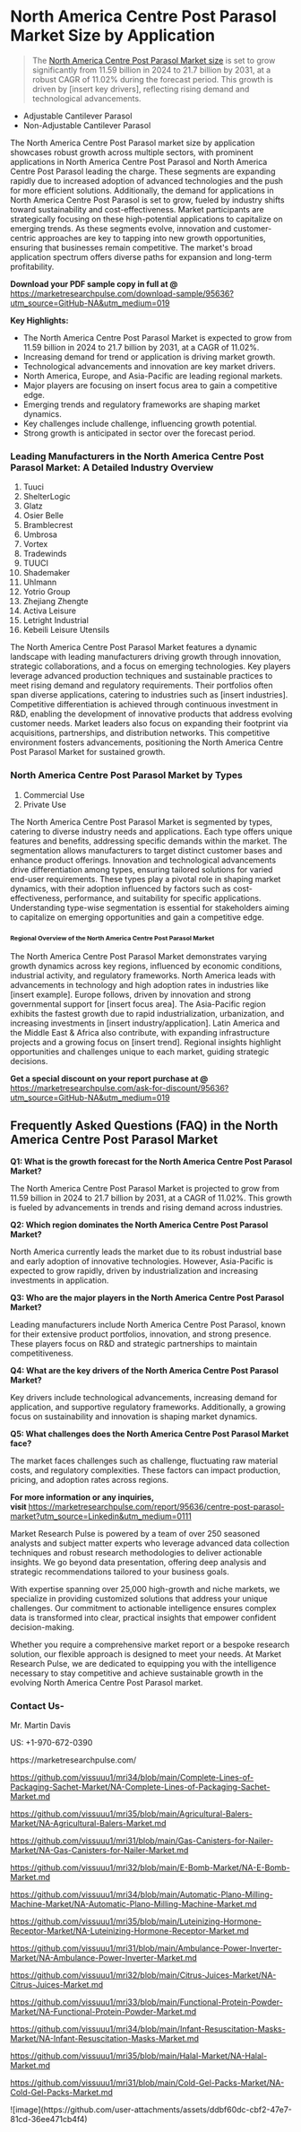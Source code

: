 <h1>North America Centre Post Parasol Market&nbsp;Size by Application</h1><blockquote><p>The <a href="https://marketresearchpulse.com/download-sample/95636?utm_source=GitHub-NA&amp;utm_medium=019">North America Centre Post Parasol Market size</a> is set to grow significantly from 11.59 billion in 2024 to 21.7 billion by 2031, at a robust CAGR of 11.02% during the forecast period. This growth is driven by [insert key drivers], reflecting rising demand and technological advancements.</p></blockquote><ul><li>Adjustable Cantilever Parasol<li> Non-Adjustable Cantilever Parasol</li></ul><p>The North America Centre Post Parasol market size by application showcases robust growth across multiple sectors, with prominent applications in North America Centre Post Parasol and North America Centre Post Parasol leading the charge. These segments are expanding rapidly due to increased adoption of advanced technologies and the push for more efficient solutions. Additionally, the demand for applications in North America Centre Post Parasol is set to grow, fueled by industry shifts toward sustainability and cost-effectiveness. Market participants are strategically focusing on these high-potential applications to capitalize on emerging trends. As these segments evolve, innovation and customer-centric approaches are key to tapping into new growth opportunities, ensuring that businesses remain competitive. The market's broad application spectrum offers diverse paths for expansion and long-term profitability.</p><p><strong>Download your PDF sample copy in full at @ </strong><a href="https://marketresearchpulse.com/download-sample/95636?utm_source=GitHub-NA&amp;utm_medium=019">https://marketresearchpulse.com/download-sample/95636?utm_source=GitHub-NA&amp;utm_medium=019</a></p><p><strong>Key Highlights: </strong></p><ul><li>The North America Centre Post Parasol Market is expected to grow from 11.59 billion in 2024 to 21.7 billion by 2031, at a CAGR of 11.02%.</li><li>Increasing demand for trend or application is driving market growth.</li><li>Technological advancements and innovation are key market drivers.</li><li>North America, Europe, and Asia-Pacific are leading regional markets.</li><li>Major players are focusing on insert focus area to gain a competitive edge.</li><li>Emerging trends and regulatory frameworks are shaping market dynamics.</li><li>Key challenges include challenge, influencing growth potential.</li><li>Strong growth is anticipated in sector over the forecast period.</li></ul><h3>Leading Manufacturers in the North America Centre Post Parasol Market: A Detailed Industry Overview</h3><ol><li>Tuuci</li><li>ShelterLogic</li><li>Glatz</li><li>Osier Belle</li><li>Bramblecrest</li><li>Umbrosa</li><li>Vortex</li><li>Tradewinds</li><li>TUUCI</li><li>Shademaker</li><li>Uhlmann</li><li>Yotrio Group</li><li>Zhejiang Zhengte</li><li>Activa Leisure</li><li>Letright Industrial</li><li>Kebeili Leisure Utensils</li></ol><div class="flex max-w-full flex-col flex-grow"><div class="min-h-8 text-message flex w-full flex-col items-end gap-2 whitespace-normal break-words [.text-message+&amp;]:mt-5" dir="auto" data-message-author-role="assistant" data-message-id="fd8432e4-4910-450d-b182-61b7bfb0a01f" data-message-model-slug="gpt-4o"><div class="flex w-full flex-col gap-1 empty:hidden first:pt-[3px]"><div class="markdown prose w-full break-words dark:prose-invert light"><p>The North America Centre Post Parasol Market features a dynamic landscape with leading manufacturers driving growth through innovation, strategic collaborations, and a focus on emerging technologies. Key players leverage advanced production techniques and sustainable practices to meet rising demand and regulatory requirements. Their portfolios often span diverse applications, catering to industries such as [insert industries]. Competitive differentiation is achieved through continuous investment in R&amp;D, enabling the development of innovative products that address evolving customer needs. Market leaders also focus on expanding their footprint via acquisitions, partnerships, and distribution networks. This competitive environment fosters advancements, positioning the North America Centre Post Parasol Market for sustained growth.</p></div></div></div></div><h3>North America Centre Post Parasol Market by Types</h3><ol><li>Commercial Use<li> Private Use</li></ol><div class="flex max-w-full flex-col flex-grow"><div class="min-h-8 text-message flex w-full flex-col items-end gap-2 whitespace-normal break-words [.text-message+&amp;]:mt-5" dir="auto" data-message-author-role="assistant" data-message-id="084470be-0bb7-4664-bddf-5156b4f41249" data-message-model-slug="gpt-4o-mini"><div class="flex w-full flex-col gap-1 empty:hidden first:pt-[3px]"><div class="markdown prose w-full break-words dark:prose-invert light"><p>The North America Centre Post Parasol Market is segmented by types, catering to diverse industry needs and applications. Each type offers unique features and benefits, addressing specific demands within the market. The segmentation allows manufacturers to target distinct customer bases and enhance product offerings. Innovation and technological advancements drive differentiation among types, ensuring tailored solutions for varied end-user requirements. These types play a pivotal role in shaping market dynamics, with their adoption influenced by factors such as cost-effectiveness, performance, and suitability for specific applications. Understanding type-wise segmentation is essential for stakeholders aiming to capitalize on emerging opportunities and gain a competitive edge.</p></div></div></div></div><h3><span style="font-size: 11px;">Regional Overview of the North America Centre Post Parasol Market</span></h3><div class="flex max-w-full flex-col flex-grow"><div class="min-h-8 text-message flex w-full flex-col items-end gap-2 whitespace-normal break-words [.text-message+&amp;]:mt-5" dir="auto" data-message-author-role="assistant" data-message-id="e9038762-ce64-4e30-91c9-9bd413514231" data-message-model-slug="gpt-4o-mini"><div class="flex w-full flex-col gap-1 empty:hidden first:pt-[3px]"><div class="markdown prose w-full break-words dark:prose-invert light"><p>The North America Centre Post Parasol Market demonstrates varying growth dynamics across key regions, influenced by economic conditions, industrial activity, and regulatory frameworks. North America leads with advancements in technology and high adoption rates in industries like [insert example]. Europe follows, driven by innovation and strong governmental support for [insert focus area]. The Asia-Pacific region exhibits the fastest growth due to rapid industrialization, urbanization, and increasing investments in [insert industry/application]. Latin America and the Middle East &amp; Africa also contribute, with expanding infrastructure projects and a growing focus on [insert trend]. Regional insights highlight opportunities and challenges unique to each market, guiding strategic decisions.</p></div></div></div></div><p><strong>Get a special discount on your report purchase at @ </strong><a href="https://marketresearchpulse.com/ask-for-discount/95636?utm_source=GitHub-NA&amp;utm_medium=019">https://marketresearchpulse.com/ask-for-discount/95636?utm_source=GitHub-NA&amp;utm_medium=019</a></p><h2>Frequently Asked Questions (FAQ) in the North America Centre Post Parasol Market</h2><p><strong>Q1: What is the growth forecast for the North America Centre Post Parasol Market?</strong></p><p>The North America Centre Post Parasol Market is projected to grow from 11.59 billion in 2024 to 21.7 billion by 2031, at a CAGR of 11.02%. This growth is fueled by advancements in trends and rising demand across industries.</p><p><strong>Q2: Which region dominates the North America Centre Post Parasol Market?</strong></p><p>North America currently leads the market due to its robust industrial base and early adoption of innovative technologies. However, Asia-Pacific is expected to grow rapidly, driven by industrialization and increasing investments in application.</p><p><strong>Q3: Who are the major players in the North America Centre Post Parasol Market?</strong></p><p>Leading manufacturers include North America Centre Post Parasol, known for their extensive product portfolios, innovation, and strong presence. These players focus on R&amp;D and strategic partnerships to maintain competitiveness.</p><p><strong>Q4: What are the key drivers of the North America Centre Post Parasol Market?</strong></p><p>Key drivers include technological advancements, increasing demand for application, and supportive regulatory frameworks. Additionally, a growing focus on sustainability and innovation is shaping market dynamics.</p><p><strong>Q5: What challenges does the North America Centre Post Parasol Market face?</strong></p><p>The market faces challenges such as challenge, fluctuating raw material costs, and regulatory complexities. These factors can impact production, pricing, and adoption rates across regions.</p><p><strong>For more information or any inquiries, visit&nbsp;</strong><a href="https://marketresearchpulse.com/report/95636/centre-post-parasol-market?utm_source=Linkedin&utm_medium=0111">https://marketresearchpulse.com/report/95636/centre-post-parasol-market?utm_source=Linkedin&utm_medium=0111</a></p><p>Market Research Pulse is powered by a team of over 250 seasoned analysts and subject matter experts who leverage advanced data collection techniques and robust research methodologies to deliver actionable insights. We go beyond data presentation, offering deep analysis and strategic recommendations tailored to your business goals.</p><p>With expertise spanning over 25,000 high-growth and niche markets, we specialize in providing customized solutions that address your unique challenges. Our commitment to actionable intelligence ensures complex data is transformed into clear, practical insights that empower confident decision-making.</p><p>Whether you require a comprehensive market report or a bespoke research solution, our flexible approach is designed to meet your needs. At Market Research Pulse, we are dedicated to equipping you with the intelligence necessary to stay competitive and achieve sustainable growth in the evolving North America Centre Post Parasol market.</p><h3><strong>Contact Us-</strong></h3><p>Mr. Martin Davis</p><p>US: +1-970-672-0390</p><p>https://marketresearchpulse.com/</p><p><a href="https://github.com/vissuuu1/mri34/blob/main/Complete-Lines-of-Packaging-Sachet-Market/NA-Complete-Lines-of-Packaging-Sachet-Market.md">https://github.com/vissuuu1/mri34/blob/main/Complete-Lines-of-Packaging-Sachet-Market/NA-Complete-Lines-of-Packaging-Sachet-Market.md</a></p><p><a href="https://github.com/vissuuu1/mri35/blob/main/Agricultural-Balers-Market/NA-Agricultural-Balers-Market.md">https://github.com/vissuuu1/mri35/blob/main/Agricultural-Balers-Market/NA-Agricultural-Balers-Market.md</a></p><p><a href="https://github.com/vissuuu1/mri31/blob/main/Gas-Canisters-for-Nailer-Market/NA-Gas-Canisters-for-Nailer-Market.md">https://github.com/vissuuu1/mri31/blob/main/Gas-Canisters-for-Nailer-Market/NA-Gas-Canisters-for-Nailer-Market.md</a></p><p><a href="https://github.com/vissuuu1/mri32/blob/main/E-Bomb-Market/NA-E-Bomb-Market.md">https://github.com/vissuuu1/mri32/blob/main/E-Bomb-Market/NA-E-Bomb-Market.md</a></p><p><a href="https://github.com/vissuuu1/mri34/blob/main/Automatic-Plano-Milling-Machine-Market/NA-Automatic-Plano-Milling-Machine-Market.md">https://github.com/vissuuu1/mri34/blob/main/Automatic-Plano-Milling-Machine-Market/NA-Automatic-Plano-Milling-Machine-Market.md</a></p><p><a href="https://github.com/vissuuu1/mri35/blob/main/Luteinizing-Hormone-Receptor-Market/NA-Luteinizing-Hormone-Receptor-Market.md">https://github.com/vissuuu1/mri35/blob/main/Luteinizing-Hormone-Receptor-Market/NA-Luteinizing-Hormone-Receptor-Market.md</a></p><p><a href="https://github.com/vissuuu1/mri31/blob/main/Ambulance-Power-Inverter-Market/NA-Ambulance-Power-Inverter-Market.md">https://github.com/vissuuu1/mri31/blob/main/Ambulance-Power-Inverter-Market/NA-Ambulance-Power-Inverter-Market.md</a></p><p><a href="https://github.com/vissuuu1/mri32/blob/main/Citrus-Juices-Market/NA-Citrus-Juices-Market.md">https://github.com/vissuuu1/mri32/blob/main/Citrus-Juices-Market/NA-Citrus-Juices-Market.md</a></p><p><a href="https://github.com/vissuuu1/mri33/blob/main/Functional-Protein-Powder-Market/NA-Functional-Protein-Powder-Market.md">https://github.com/vissuuu1/mri33/blob/main/Functional-Protein-Powder-Market/NA-Functional-Protein-Powder-Market.md</a></p><p><a href="https://github.com/vissuuu1/mri34/blob/main/Infant-Resuscitation-Masks-Market/NA-Infant-Resuscitation-Masks-Market.md">https://github.com/vissuuu1/mri34/blob/main/Infant-Resuscitation-Masks-Market/NA-Infant-Resuscitation-Masks-Market.md</a></p><p><a href="https://github.com/vissuuu1/mri35/blob/main/Halal-Market/NA-Halal-Market.md">https://github.com/vissuuu1/mri35/blob/main/Halal-Market/NA-Halal-Market.md</a></p><p><a href="https://github.com/vissuuu1/mri31/blob/main/Cold-Gel-Packs-Market/NA-Cold-Gel-Packs-Market.md">https://github.com/vissuuu1/mri31/blob/main/Cold-Gel-Packs-Market/NA-Cold-Gel-Packs-Market.md</a></p>
![image](https://github.com/user-attachments/assets/ddbf60dc-cbf2-47e7-81cd-36ee471cb4f4)

